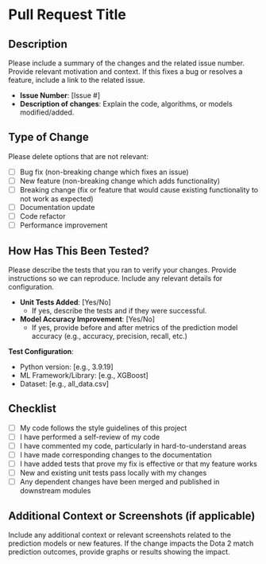 # Pull Request Title

## Description

Please include a summary of the changes and the related issue number. Provide relevant motivation and context. If this fixes a bug or resolves a feature, include a link to the related issue.

- **Issue Number**: [Issue #]
- **Description of changes**: Explain the code, algorithms, or models modified/added.

## Type of Change

Please delete options that are not relevant:

- [ ] Bug fix (non-breaking change which fixes an issue)
- [ ] New feature (non-breaking change which adds functionality)
- [ ] Breaking change (fix or feature that would cause existing functionality to not work as expected)
- [ ] Documentation update
- [ ] Code refactor
- [ ] Performance improvement

## How Has This Been Tested?

Please describe the tests that you ran to verify your changes. Provide instructions so we can reproduce. Include any relevant details for configuration.

- **Unit Tests Added**: [Yes/No]
  - If yes, describe the tests and if they were successful.
- **Model Accuracy Improvement**: [Yes/No]
  - If yes, provide before and after metrics of the prediction model accuracy (e.g., accuracy, precision, recall, etc.)

**Test Configuration**:
- Python version: [e.g., 3.9.19]
- ML Framework/Library: [e.g., XGBoost]
- Dataset: [e.g., all_data.csv]

## Checklist

- [ ] My code follows the style guidelines of this project
- [ ] I have performed a self-review of my code
- [ ] I have commented my code, particularly in hard-to-understand areas
- [ ] I have made corresponding changes to the documentation
- [ ] I have added tests that prove my fix is effective or that my feature works
- [ ] New and existing unit tests pass locally with my changes
- [ ] Any dependent changes have been merged and published in downstream modules

## Additional Context or Screenshots (if applicable)

Include any additional context or relevant screenshots related to the prediction models or new features. If the change impacts the Dota 2 match prediction outcomes, provide graphs or results showing the impact.



